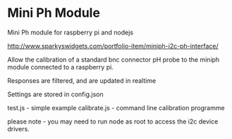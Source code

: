 Mini Ph Module
==============

Mini Ph module for raspberry pi and nodejs

http://www.sparkyswidgets.com/portfolio-item/miniph-i2c-ph-interface/

Allow the calibration of a standard bnc connector pH probe to the miniph module connected to a raspberry pi.

Responses are filtered, and are updated in realtime

Settings are stored in config.json

test.js - simple example
calibrate.js - command line calibration programme

please note - you may need to run node as root to access the i2c device drivers.


